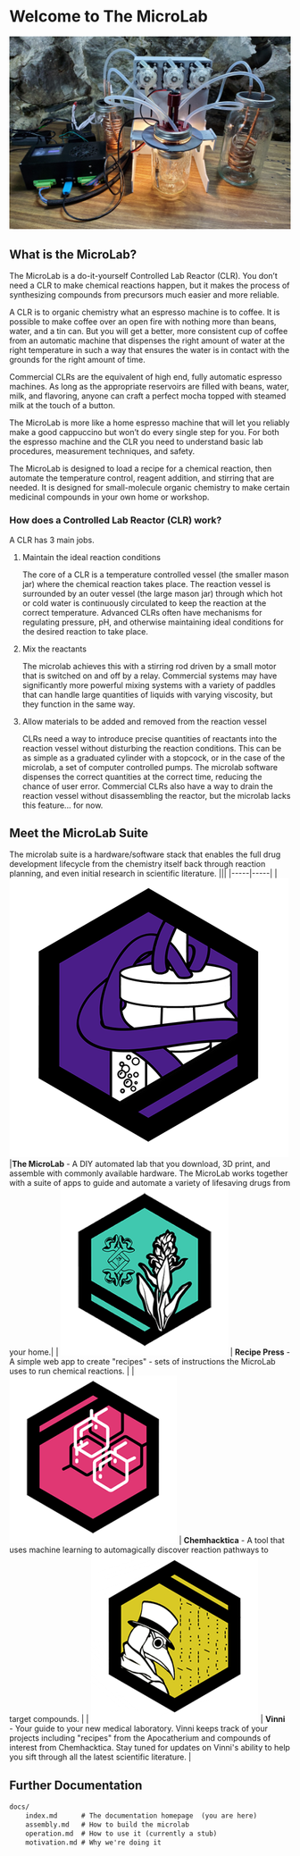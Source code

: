 # Welcome to The MicroLab

<IMG ALT="The MicroLab assembled" SRC="./media/microlab-v0.6.0-assembled.jpg" width="800" />

## What is the MicroLab?

The MicroLab is a do-it-yourself Controlled Lab Reactor (CLR).  You don’t need a CLR to make chemical reactions happen, but it makes the process of synthesizing compounds from precursors much easier and more reliable. 
 
A CLR is to organic chemistry what an espresso machine is to coffee. It is possible to make coffee over an open fire with nothing more than beans, water, and a tin can. But you will get a better, more consistent cup of coffee from an automatic machine that dispenses the right amount of water at the right temperature in such a way that ensures the water is in contact with the grounds for the right amount of time.

Commercial CLRs are the equivalent of high end, fully automatic espresso machines. As long as the appropriate reservoirs are filled with beans, water, milk, and flavoring, anyone can craft a perfect mocha topped with steamed milk at the touch of a button.

The MicroLab is more like a home espresso machine that will let you reliably make a good cappuccino but won’t do every single step for you. For both the espresso machine and the CLR you need to understand basic lab procedures, measurement techniques, and safety.

The MicroLab is designed to load a recipe for a chemical reaction, then automate the temperature control, reagent addition, and stirring that are needed. It is designed for small-molecule organic chemistry to make certain medicinal compounds in your own home or workshop.
  
### How does a Controlled Lab Reactor (CLR) work?

A CLR has 3 main jobs.

1. Maintain the ideal reaction conditions

    The core of a CLR is a temperature controlled vessel (the smaller mason jar) where the chemical reaction takes place. The reaction vessel is surrounded by an outer vessel (the large mason jar) through which hot or cold water is continuously circulated to keep the reaction at the correct temperature. Advanced CLRs often have mechanisms for regulating pressure, pH, and otherwise maintaining ideal conditions for the desired reaction to take place.

1. Mix the reactants

    The microlab achieves this with a stirring rod driven by a small motor that is switched on and off by a relay. Commercial systems may have significantly more powerful mixing systems with a variety of paddles that can handle large quantities of liquids with varying viscosity, but they function in the same way.

1. Allow materials to be added and removed from the reaction vessel

    CLRs need a way to introduce precise quantities of reactants into the reaction vessel without disturbing the reaction conditions. This can be as simple as a graduated cylinder with a stopcock, or in the case of the microlab, a set of computer controlled pumps. The microlab software dispenses the correct quantities at the correct time, reducing the chance of user error. Commercial CLRs also have a way to drain the reaction vessel without disassembling the reactor, but the microlab lacks this feature... for now.

## Meet the MicroLab Suite

The microlab suite is a hardware/software stack that enables the full drug development lifecycle from the chemistry itself back through reaction planning, and even initial research in scientific literature.
|||
|-----|-----|
|![MicroLab](media/microlab_logo.png)|**The MicroLab** - A DIY automated lab that you download, 3D print, and assemble with commonly available hardware. The MicroLab works together with a suite of apps to guide and automate a variety of lifesaving drugs from your home.|
| ![Recipe Press](media/apoth_logo.png) | **Recipe Press** - A simple web app to create "recipes" - sets of instructions the MicroLab uses to run chemical reactions. |
| ![Chemhacktica](media/chem_logo.png) | **Chemhacktica** - A tool that uses machine learning to automagically discover reaction pathways to target compounds. |
| ![Vinni](media/vinni_logo.png) | **Vinni** - Your guide to your new medical laboratory. Vinni keeps track of your projects including "recipes" from the Apocatherium and compounds of interest from Chemhacktica. Stay tuned for updates on Vinni's ability to help you sift through all the latest scientific literature. |

## Further Documentation

    docs/
        index.md      # The documentation homepage  (you are here)
        assembly.md   # How to build the microlab
        operation.md  # How to use it (currently a stub)
        motivation.md # Why we're doing it
